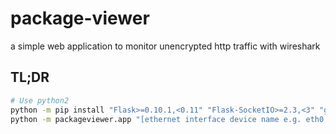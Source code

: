 # package-viewer
a simple web application to monitor unencrypted http traffic with wireshark

## TL;DR

```bash
# Use python2
python -m pip install "Flask>=0.10.1,<0.11" "Flask-SocketIO>=2.3,<3" "gevent" "gevent-websocket"
python -m packageviewer.app "[ethernet interface device name e.g. eth0, Wi-Fi]"
```
